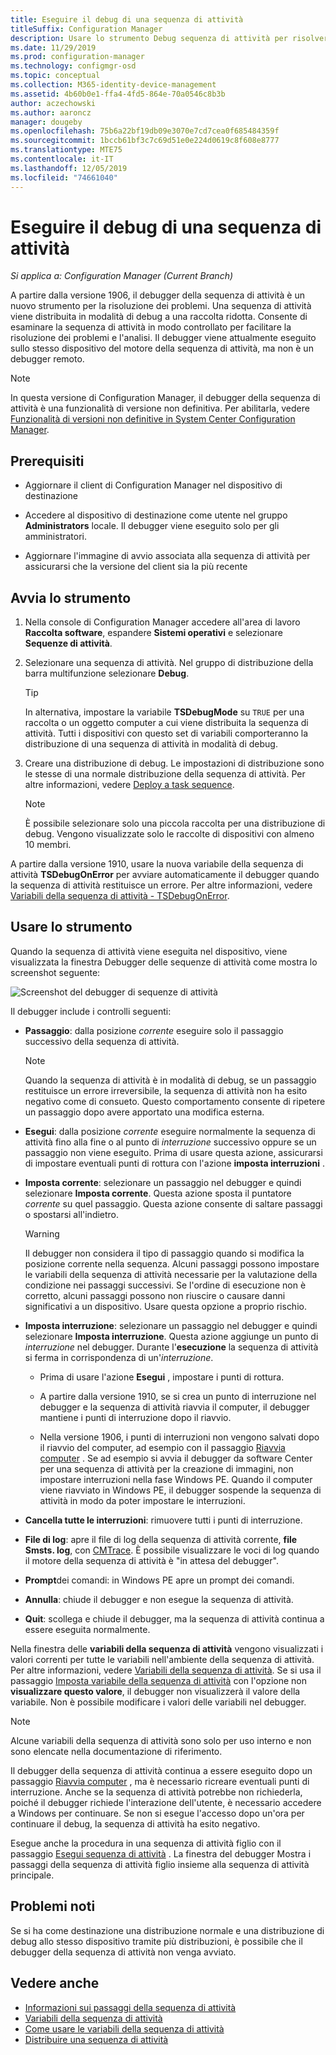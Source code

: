 ```yaml
---
title: Eseguire il debug di una sequenza di attività
titleSuffix: Configuration Manager
description: Usare lo strumento Debug sequenza di attività per risolvere i problemi relativi a una sequenza di attività.
ms.date: 11/29/2019
ms.prod: configuration-manager
ms.technology: configmgr-osd
ms.topic: conceptual
ms.collection: M365-identity-device-management
ms.assetid: 4b60b0e1-ffa4-4fd5-864e-70a0546c8b3b
author: aczechowski
ms.author: aaroncz
manager: dougeby
ms.openlocfilehash: 75b6a22bf19db09e3070e7cd7cea0f685484359f
ms.sourcegitcommit: 1bccb61bf3c7c69d51e0e224d0619c8f608e8777
ms.translationtype: MTE75
ms.contentlocale: it-IT
ms.lasthandoff: 12/05/2019
ms.locfileid: "74661040"
---
```

# <a name="debug-a-task-sequence"></a>Eseguire il debug di una sequenza di attività

*Si applica a: Configuration Manager (Current Branch)*

<!--3612274-->

A partire dalla versione 1906, il debugger della sequenza di attività è un nuovo strumento per la risoluzione dei problemi. Una sequenza di attività viene distribuita in modalità di debug a una raccolta ridotta. Consente di esaminare la sequenza di attività in modo controllato per facilitare la risoluzione dei problemi e l'analisi. Il debugger viene attualmente eseguito sullo stesso dispositivo del motore della sequenza di attività, ma non è un debugger remoto.

> [!Note]  
> In questa versione di Configuration Manager, il debugger della sequenza di attività è una funzionalità di versione non definitiva. Per abilitarla, vedere [Funzionalità di versioni non definitive in System Center Configuration Manager](/configmgr/core/servers/manage/pre-release-features).  


## <a name="prerequisites"></a>Prerequisiti

- Aggiornare il client di Configuration Manager nel dispositivo di destinazione

- Accedere al dispositivo di destinazione come utente nel gruppo **Administrators** locale. Il debugger viene eseguito solo per gli amministratori.

- Aggiornare l'immagine di avvio associata alla sequenza di attività per assicurarsi che la versione del client sia la più recente


## <a name="start-the-tool"></a>Avvia lo strumento

1. Nella console di Configuration Manager accedere all'area di lavoro **Raccolta software**, espandere **Sistemi operativi** e selezionare **Sequenze di attività**.

1. Selezionare una sequenza di attività. Nel gruppo di distribuzione della barra multifunzione selezionare **Debug**.

    > [!Tip]  
    > In alternativa, impostare la variabile **TSDebugMode** su `TRUE` per una raccolta o un oggetto computer a cui viene distribuita la sequenza di attività. Tutti i dispositivi con questo set di variabili comporteranno la distribuzione di una sequenza di attività in modalità di debug.

1. Creare una distribuzione di debug. Le impostazioni di distribuzione sono le stesse di una normale distribuzione della sequenza di attività. Per altre informazioni, vedere [Deploy a task sequence](/configmgr/osd/deploy-use/deploy-a-task-sequence#process).

    > [!Note]  
    > È possibile selezionare solo una piccola raccolta per una distribuzione di debug. Vengono visualizzate solo le raccolte di dispositivi con almeno 10 membri.

A partire dalla versione 1910, usare la nuova variabile della sequenza di attività **TSDebugOnError** per avviare automaticamente il debugger quando la sequenza di attività restituisce un errore.<!-- 5012536 --> Per altre informazioni, vedere [Variabili della sequenza di attività - TSDebugOnError](/configmgr/osd/understand/task-sequence-variables#TSDebugOnError).

## <a name="use-the-tool"></a>Usare lo strumento

Quando la sequenza di attività viene eseguita nel dispositivo, viene visualizzata la finestra Debugger delle sequenze di attività come mostra lo screenshot seguente:

![Screenshot del debugger di sequenze di attività](media/3612274-tsdebug.png)

Il debugger include i controlli seguenti:

- **Passaggio**: dalla posizione *corrente* eseguire solo il passaggio successivo della sequenza di attività.  

    > [!Note]  
    > Quando la sequenza di attività è in modalità di debug, se un passaggio restituisce un errore irreversibile, la sequenza di attività non ha esito negativo come di consueto. Questo comportamento consente di ripetere un passaggio dopo avere apportato una modifica esterna.

- **Esegui**: dalla posizione *corrente* eseguire normalmente la sequenza di attività fino alla fine o al punto di *interruzione* successivo oppure se un passaggio non viene eseguito. Prima di usare questa azione, assicurarsi di impostare eventuali punti di rottura con l'azione **imposta interruzioni** .

- **Imposta corrente**: selezionare un passaggio nel debugger e quindi selezionare **Imposta corrente**. Questa azione sposta il puntatore *corrente* su quel passaggio. Questa azione consente di saltare passaggi o spostarsi all'indietro.  

    > [!Warning]  
    > Il debugger non considera il tipo di passaggio quando si modifica la posizione corrente nella sequenza. Alcuni passaggi possono impostare le variabili della sequenza di attività necessarie per la valutazione della condizione nei passaggi successivi. Se l'ordine di esecuzione non è corretto, alcuni passaggi possono non riuscire o causare danni significativi a un dispositivo. Usare questa opzione a proprio rischio.  

- **Imposta interruzione**: selezionare un passaggio nel debugger e quindi selezionare **Imposta interruzione**. Questa azione aggiunge un punto di *interruzione* nel debugger. Durante l'**esecuzione** la sequenza di attività si ferma in corrispondenza di un'*interruzione*.  

    - Prima di usare l'azione **Esegui** , impostare i punti di rottura.

    - A partire dalla versione 1910, se si crea un punto di interruzione nel debugger e la sequenza di attività riavvia il computer, il debugger mantiene i punti di interruzione dopo il riavvio.<!-- 5012509 -->

    - Nella versione 1906, i punti di interruzioni non vengono salvati dopo il riavvio del computer, ad esempio con il passaggio [Riavvia computer](/configmgr/osd/understand/task-sequence-steps#BKMK_RestartComputer) . Se ad esempio si avvia il debugger da software Center per una sequenza di attività per la creazione di immagini, non impostare interruzioni nella fase Windows PE. Quando il computer viene riavviato in Windows PE, il debugger sospende la sequenza di attività in modo da poter impostare le interruzioni.

- **Cancella tutte le interruzioni**: rimuovere tutti i punti di interruzione.

- **File di log**: apre il file di log della sequenza di attività corrente, **file Smsts. log**, con [CMTrace](/configmgr/core/support/cmtrace). È possibile visualizzare le voci di log quando il motore della sequenza di attività è "in attesa del debugger".

- **Prompt**dei comandi: in Windows PE apre un prompt dei comandi.

- **Annulla**: chiude il debugger e non esegue la sequenza di attività.

- **Quit**: scollega e chiude il debugger, ma la sequenza di attività continua a essere eseguita normalmente.

Nella finestra delle **variabili della sequenza di attività** vengono visualizzati i valori correnti per tutte le variabili nell'ambiente della sequenza di attività. Per altre informazioni, vedere [Variabili della sequenza di attività](/configmgr/osd/understand/task-sequence-variables). Se si usa il passaggio [Imposta variabile della sequenza di attività](/configmgr/osd/understand/task-sequence-steps#BKMK_SetTaskSequenceVariable) con l'opzione non **visualizzare questo valore**, il debugger non visualizzerà il valore della variabile. Non è possibile modificare i valori delle variabili nel debugger.

> [!Note]
> Alcune variabili della sequenza di attività sono solo per uso interno e non sono elencate nella documentazione di riferimento.

Il debugger della sequenza di attività continua a essere eseguito dopo un passaggio [Riavvia computer](/configmgr/osd/understand/task-sequence-steps#BKMK_RestartComputer) , ma è necessario ricreare eventuali punti di interruzione. Anche se la sequenza di attività potrebbe non richiederla, poiché il debugger richiede l'interazione dell'utente, è necessario accedere a Windows per continuare. Se non si esegue l'accesso dopo un'ora per continuare il debug, la sequenza di attività ha esito negativo.

Esegue anche la procedura in una sequenza di attività figlio con il passaggio [Esegui sequenza di attività](/configmgr/osd/understand/task-sequence-steps#child-task-sequence) . La finestra del debugger Mostra i passaggi della sequenza di attività figlio insieme alla sequenza di attività principale.


## <a name="known-issues"></a>Problemi noti

Se si ha come destinazione una distribuzione normale e una distribuzione di debug allo stesso dispositivo tramite più distribuzioni, è possibile che il debugger della sequenza di attività non venga avviato.


## <a name="see-also"></a>Vedere anche

- [Informazioni sui passaggi della sequenza di attività](/configmgr/osd/understand/task-sequence-steps)
- [Variabili della sequenza di attività](/configmgr/osd/understand/task-sequence-variables)
- [Come usare le variabili della sequenza di attività](/configmgr/osd/understand/using-task-sequence-variables)
- [Distribuire una sequenza di attività](/configmgr/osd/deploy-use/deploy-a-task-sequence)

